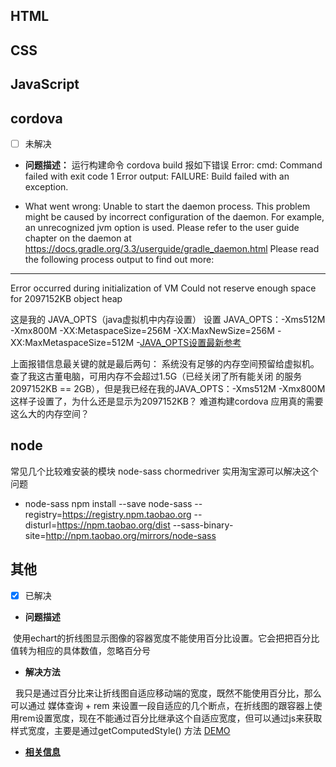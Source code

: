 ## HTML

## CSS


## JavaScript


## cordova
- [ ] 未解决
- **问题描述：**
运行构建命令 cordova build 报如下错误
Error: cmd: Command failed with exit code 1 Error output:
FAILURE: Build failed with an exception.

* What went wrong:
Unable to start the daemon process.
This problem might be caused by incorrect configuration of the daemon.
For example, an unrecognized jvm option is used.
Please refer to the user guide chapter on the daemon at https://docs.gradle.org/3.3/userguide/gradle_daemon.html
Please read the following process output to find out more:
-----------------------
Error occurred during initialization of VM
Could not reserve enough space for 2097152KB object heap

这是我的 JAVA_OPTS（java虚拟机中内存设置） 设置
JAVA_OPTS：-Xms512M -Xmx800M -XX:MetaspaceSize=256M -XX:MaxNewSize=256M -XX:MaxMetaspaceSize=512M
-[JAVA_OPTS设置最新参考](http://www.coderhelper.top/doc/technotes/tools/windows/java.html#BABDCEGG)

上面报错信息最关键的就是最后两句： 系统没有足够的内存空间预留给虚拟机。 查了我这古董电脑，可用内存不会超过1.5G（已经关闭了所有能关闭
的服务 2097152KB == 2GB），但是我已经在我的JAVA_OPTS：-Xms512M -Xmx800M这样子设置了，为什么还是显示为2097152KB？
难道构建cordova 应用真的需要这么大的内存空间？


## node
 常见几个比较难安装的模块 node-sass chormedriver
 实用淘宝源可以解决这个问题
 - node-sass npm install --save node-sass --registry=https://registry.npm.taobao.org --disturl=https://npm.taobao.org/dist --sass-binary-site=http://npm.taobao.org/mirrors/node-sass
 
 

## 其他
- [x] 已解决
- **问题描述**

  使用echart的折线图显示图像的容器宽度不能使用百分比设置。它会把把百分比值转为相应的具体数值，忽略百分号
  
 - **解决方法**
 
   我只是通过百分比来让折线图自适应移动端的宽度，既然不能使用百分比，那么可以通过 媒体查询 + rem 来设置一段自适应的几个断点，在折线图的跟容器上使用rem设置宽度，现在不能通过百分比继承这个自适应宽度，但可以通过js来获取样式宽度，主要是通过getComputedStyle() 方法 [DEMO](https://thimbleprojects.org/syoogool/359499/)
   
- [**相关信息**](https://www.zhihu.com/question/42895113)
